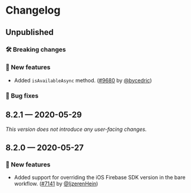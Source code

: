 # Changelog

## Unpublished

### 🛠 Breaking changes

### 🎉 New features

- Added `isAvailableAsync` method. ([#9680](https://github.com/expo/expo/pull/9680) by [@bycedric](https://github.com/bycedric))

### 🐛 Bug fixes

## 8.2.1 — 2020-05-29

*This version does not introduce any user-facing changes.*

## 8.2.0 — 2020-05-27

### 🎉 New features

- Added support for overriding the iOS Firebase SDK version in the bare workflow. ([#7141](https://github.com/expo/expo/pull/7141) by [@IjzerenHein](https://github.com/IjzerenHein))
